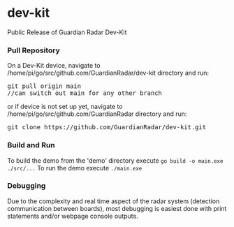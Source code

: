 # dev-kit
Public Release of Guardian Radar Dev-Kit

### Pull Repository
On a Dev-Kit device, navigate to /home/pi/go/src/github.com/GuardianRadar/dev-kit directory and run:
<pre>
git pull origin main
//can switch out main for any other branch
</pre>

or if device is not set up yet, navigate to /home/pi/go/src/github.com/GuardianRadar directory and run:
<pre>
git clone https://github.com/GuardianRadar/dev-kit.git
</pre>

### Build and Run
To build the demo from the 'demo' directory execute `go build -o main.exe ./src/...`
To run the demo execute `./main.exe`

### Debugging
Due to the complexity and real time aspect of the radar system (detection communication between boards),
most debugging is easiest done with print statements and/or webpage console outputs.


